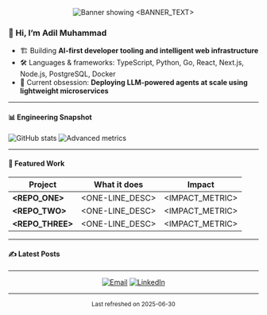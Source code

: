 <!--  ==========================================================
      Profile README – production-ready template (2025 edition)
      Replace every <ALL_CAPS> placeholder with real content.
      ========================================================== -->

<!-- HERO / BANNER ------------------------------------------------>
<p align="center">
  <img src="https://reheader.app/api/v1/banner?text=<BANNER_TEXT>" alt="Banner showing <BANNER_TEXT>">
</p>

<!-- INTRO -------------------------------------------------------->
### 👋 Hi, I’m **Adil Muhammad**

- 🏗️ Building **AI-first developer tooling and intelligent web infrastructure**
- 🛠️ Languages & frameworks: TypeScript, Python, Go, React, Next.js, Node.js, PostgreSQL, Docker
- 🔬 Current obsession: **Deploying LLM-powered agents at scale using lightweight microservices**

---

<!-- SNAPSHOT METRICS -------------------------------------------->
#### 📊 Engineering Snapshot
![GitHub stats](https://github-readme-stats.vercel.app/api?username=adilzubari&show_icons=true&theme=transparent)
![Advanced metrics](https://raw.githubusercontent.com/adilzubari/adilzubari/main/github-metrics.svg)

---

<!-- FEATURED WORK ----------------------------------------------->
#### 🚀 Featured Work
| Project | What it does | Impact |
|---------|--------------|--------|
| **<REPO_ONE>** | <ONE-LINE_DESC> | <IMPACT_METRIC> |
| **<REPO_TWO>** | <ONE-LINE_DESC> | <IMPACT_METRIC> |
| **<REPO_THREE>** | <ONE-LINE_DESC> | <IMPACT_METRIC> |

---

<!-- BLOG AUTO-FEED  (actions-rss/blog-post-workflow will replace) -->
#### ✍️ Latest Posts
<!-- BLOG-POST-LIST:START -->
<!-- BLOG-POST-LIST:END -->

---

<!-- CONTACT & COMMUNITY ----------------------------------------->
<p align="center">
  <a href="mailto:<PUBLIC_EMAIL>"><img src="https://img.shields.io/badge/email-D14836?style=for-the-badge&logo=gmail&logoColor=white" alt="Email"></a>
  <a href="<LINKEDIN_URL>"><img src="https://img.shields.io/badge/linkedin-0A66C2?style=for-the-badge&logo=linkedin&logoColor=white" alt="LinkedIn"></a>
  <!-- Optional socials – add or remove -->
  <!-- <a href="<MASTODON_URL>"><img src="https://img.shields.io/badge/mastodon-6364FF?style=for-the-badge&logo=mastodon&logoColor=white" alt="Mastodon"></a> -->
  <!-- <a href="<TWITTER_URL>"><img src="https://img.shields.io/badge/X-000000?style=for-the-badge&logo=X&logoColor=white" alt="Twitter / X"></a> -->
</p>

---

<!-- FOOTER ------------------------------------------------------->
<p align="center">
  <sub>Last refreshed on <!--TIMESTAMP_START-->2025-06-30<!--TIMESTAMP_END--></sub>
</p>

